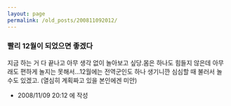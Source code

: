 ```yaml
---
layout: page
permalink: /old_posts/200811092012/
---
```


### 빨리 12월이 되었으면 좋겠다

지금 하는 거 다 끝나고 아무 생각 없이 놀아보고 싶당.몸은 하나도 힘들지 않은데 아무래도 편하게 놀지는 못해서...12월에는 전역군인도 하나 생기니깐 심심할 때 불러서 놀 수도 있겠고. (열심히 계획짜고 있을 본인에겐 미안)



- 2008/11/09 20:12 에 작성